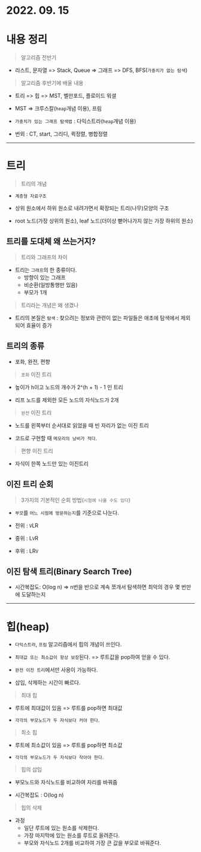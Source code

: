 # 2022. 09. 15

# 내용 정리

> 알고리즘 전반기

- 리스트, 문자열 => Stack, Queue => 그래프 => DFS, BFS(`가중치가 없는 탐색`)

> 알고리즘 후반기에 배울 내용

- 트리 => 힙 => MST, 벨만포드, 플로이드 워셜

- MST => 크루스칼(`heap`개념 이용), 프림

- `가중치가 있는 그래프 탐색법` : 다익스트라(`heap`개념 이용)

- 번외 : CT, start, 그리디, 퀵정렬, 병합정렬

---

# 트리

> 트리의 개념

- `계층형 자료구조`

- 상위 원소에서 하위 원소로 내려가면서 확장되는 트리(나무)모양의 구조

- root 노드(가장 상위의 원소), leaf 노드(더이상 뻗어나가지 않는 가장 하위의 원소)

## 트리를 도대체 왜 쓰는거지?

> 트리와 그래프의 차이

- 트리는 `그래프`의 한 종류이다.
  - 방향이 있는 그래프
  - 비순환(일방통행만 있음)
  - 부모가 1개

> 트리라는 개념은 왜 생겼나

- 트리의 본질은 `탐색` : 찾으려는 정보와 관련이 없는 파일들은 애초에 탐색에서 제외되어 효율이 증가

## 트리의 종류

- 포화, 완전, 편향

> `포화` 이진 트리

- 높이가 h이고 노드의 개수가 2^(h + 1) - 1 인 트리

- 리프 노드를 제외한 모든 노드의 자식노드가 2개

> `완전` 이진 트리

- 노드를 왼쪽부터 순서대로 읽었을 때 빈 자리가 없는 이진 트리

- 코드로 구현할 때 `메모리의 낭비가 적다`.

> 편향 이진 트리

- 자식이 한쪽 노드만 있는 이진트리

## 이진 트리 순회

> 3가지의 기본적인 순회 방법(`시험에 나올 수도 있다`)

- `부모`를 `어느 시점에 방문하는지`를 기준으로 나눈다.

- 전위 : `V`LR

- 중위 : L`V`R

- 후위 : LR`V`

## 이진 탐색 트리(Binary Search Tree)

- 시간복잡도: O(log n) => n번을 반으로 계속 쪼개서 탐색하면 최악의 경우 몇 번만에 도달하는지

---

# 힙(heap)

- `다익스트라`, `프림` 알고리즘에서 힙의 개념이 쓰인다.

- `최대값 또는 최소값이 항상 보장`된다. => 루트값을 pop하여 얻을 수 있다.

- `완전 이진 트리`에서만 사용이 가능하다.

- 삽입, 삭제하는 시간이 빠르다.

> 최대 힙

- 루트에 최대값이 있음 => 루트를 pop하면 최대값

- `각각의 부모노드가 두 자식보다 커야 한다`.

> 최소 힙

- 루트에 최소값이 있음 => 루트를 pop하면 최소값

- `각각의 부모노드가 두 자식보다 작아야 한다`.

> 힙의 삽입

- 부모노드와 자식노드를 비교하여 자리를 바꿔줌

- 시간복잡도 : O(log n)

> 힙의 삭제

- 과정
  - 일단 루트에 있는 원소를 삭제한다.
  - 가장 마지막에 있는 원소를 루트로 올려준다.
  - 부모와 자식노드 2개를 비교하여 가장 큰 값을 부모로 바꿔준다.